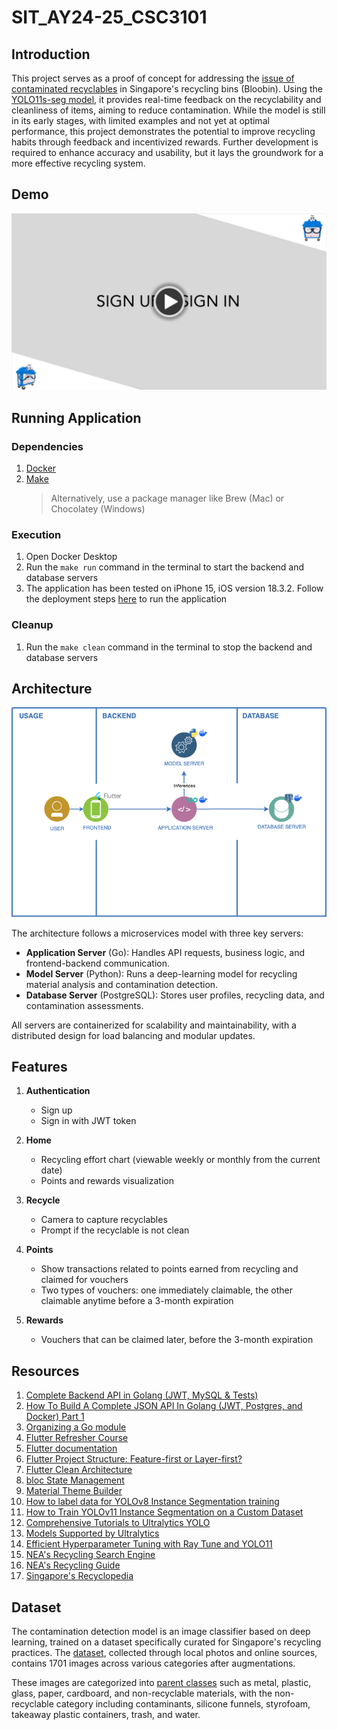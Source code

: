 # SIT_AY24-25_CSC3101

## Introduction
This project serves as a proof of concept for addressing the [issue of contaminated recyclables](https://www.nea.gov.sg/media/news/news/index/new-bloobin-ai-chatbot-to-help-public-recycle-right) in Singapore's recycling bins (Bloobin). Using the [YOLO11s-seg model](https://docs.ultralytics.com/tasks/segment/), it provides real-time feedback on the recyclability and cleanliness of items, aiming to reduce contamination. While the model is still in its early stages, with limited examples and not yet at optimal performance, this project demonstrates the potential to improve recycling habits through feedback and incentivized rewards. Further development is required to enhance accuracy and usability, but it lays the groundwork for a more effective recycling system.

## Demo
[![Watch the video](assets/video_thumbnail.jpg)](https://youtu.be/R1xNaUY6vA0)

## Running Application
### Dependencies
1. [Docker](https://www.docker.com/)
2. [Make](https://www.gnu.org/software/make/#download)  
   > Alternatively, use a package manager like Brew (Mac) or Chocolatey (Windows)

### Execution
1. Open Docker Desktop
2. Run the `make run` command in the terminal to start the backend and database servers
3. The application has been tested on iPhone 15, iOS version 18.3.2. Follow the deployment steps [here](https://docs.flutter.dev/platform-integration/ios/install-ios/install-ios-from-macos) to run the application

### Cleanup
1. Run the `make clean` command in the terminal to stop the backend and database servers

## Architecture
![Application Architecture](assets/architecture.png "Application Architecture")

The architecture follows a microservices model with three key servers:

- **Application Server** (Go): Handles API requests, business logic, and frontend-backend communication.
- **Model Server** (Python): Runs a deep-learning model for recycling material analysis and contamination detection.
- **Database Server** (PostgreSQL): Stores user profiles, recycling data, and contamination assessments.

All servers are containerized for scalability and maintainability, with a distributed design for load balancing and modular updates.

## Features
1. **Authentication**
   - Sign up
   - Sign in with JWT token

2. **Home**
   - Recycling effort chart (viewable weekly or monthly from the current date)
   - Points and rewards visualization

3. **Recycle**
   - Camera to capture recyclables
   - Prompt if the recyclable is not clean

4. **Points**
   - Show transactions related to points earned from recycling and claimed for vouchers
   - Two types of vouchers: one immediately claimable, the other claimable anytime before a 3-month expiration

5. **Rewards**
   - Vouchers that can be claimed later, before the 3-month expiration

## Resources
1. [Complete Backend API in Golang (JWT, MySQL & Tests)](https://www.youtube.com/watch?v=7VLmLOiQ3ck)
2. [How To Build A Complete JSON API In Golang (JWT, Postgres, and Docker) Part 1
](https://www.youtube.com/watch?v=pwZuNmAzaH8&t=597s)
3. [Organizing a Go module](https://go.dev/doc/modules/layout)
4. [Flutter Refresher Course](https://www.youtube.com/watch?v=HQ_ytw58tC4)
5. [Flutter documentation](https://docs.flutter.dev/)
6. [Flutter Project Structure: Feature-first or Layer-first?](https://codewithandrea.com/articles/flutter-project-structure/)
7. [Flutter Clean Architecture](https://medium.com/@enesakbal00/flutter-clean-architecture-part-1-introduction-f5dadf1bf3ee)
8. [bloc State Management](https://bloclibrary.dev/)
9. [Material Theme Builder](https://material-foundation.github.io/material-theme-builder/)
10. [How to label data for YOLOv8 Instance Segmentation training](https://roboflow.com/how-to-label/yolov8-segmentation)
11. [How to Train YOLOv11 Instance Segmentation on a Custom Dataset](https://blog.roboflow.com/train-yolov11-instance-segmentation/#train-yolo11-on-a-custom-dataset)
12. [Comprehensive Tutorials to Ultralytics YOLO](https://docs.ultralytics.com/guides/)
13. [Models Supported by Ultralytics](https://docs.ultralytics.com/models/)
14. [Efficient Hyperparameter Tuning with Ray Tune and YOLO11](https://docs.ultralytics.com/integrations/ray-tune/#basic-experiment-level-analysis)
15. [NEA's Recycling Search Engine](https://www.nea.gov.sg/recycling-search-engine/)
16. [NEA's Recycling Guide](https://www.nea.gov.sg/docs/default-source/our-services/waste-management/list-of-items-that-are-recyclable-and-not.pdf)
17. [Singapore's Recyclopedia](https://recyclopedia.sg/)

## Dataset
The contamination detection model is an image classifier based on deep learning, trained on a dataset specifically curated for Singapore's recycling practices. The [dataset](https://universe.roboflow.com/csc3101bloobin/csc3101_bloobin_dataset/dataset/3), collected through local photos and online sources, contains 1701 images across various categories after augmentations.

These images are categorized into [parent classes](bloobin_model/src/type_mapping.yaml) such as metal, plastic, glass, paper, cardboard, and non-recyclable materials, with the non-recyclable category including contaminants, silicone funnels, styrofoam, takeaway plastic containers, trash, and water.